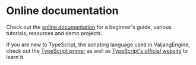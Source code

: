 # Online documentation

Check out the [online documentation](http://docs.sparklinlabs.com/en/) for a beginner's guide, various tutorials, resources and demo projects.

If you are new to TypeScript, the scripting language used in ValjangEngine, check out the [TypeScript primer](http://docs.sparklinlabs.com/en/tutorials/typescript-primer) as well as [TypeScript's official website](http://www.typescriptlang.org) to learn it.

